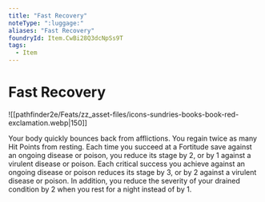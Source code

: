 ```yaml
---
title: "Fast Recovery"
noteType: ":luggage:"
aliases: "Fast Recovery"
foundryId: Item.CwBi28Q3dcNpSs9T
tags:
  - Item
---
```


# Fast Recovery
![[pathfinder2e/Feats/zz_asset-files/icons-sundries-books-book-red-exclamation.webp|150]]

Your body quickly bounces back from afflictions. You regain twice as many Hit Points from resting. Each time you succeed at a Fortitude save against an ongoing disease or poison, you reduce its stage by 2, or by 1 against a virulent disease or poison. Each critical success you achieve against an ongoing disease or poison reduces its stage by 3, or by 2 against a virulent disease or poison. In addition, you reduce the severity of your drained condition by 2 when you rest for a night instead of by 1.

